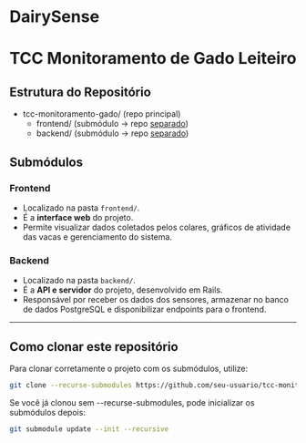 # DairySense
# TCC Monitoramento de Gado Leiteiro


## Estrutura do Repositório
- tcc-monitoramento-gado/   (repo principal)
  - frontend/   (submódulo → repo [separado](https://github.com/ricardoldequi/frontend-DairySense.git))
  -  backend/    (submódulo → repo [separado](https://github.com/ricardoldequi/backend-DairySense.git))

## Submódulos

### Frontend
- Localizado na pasta `frontend/`.
- É a **interface web** do projeto.
- Permite visualizar dados coletados pelos colares, gráficos de atividade das vacas e gerenciamento do sistema.

### Backend
- Localizado na pasta `backend/`. 
- É a **API e servidor** do projeto, desenvolvido em Rails.
- Responsável por receber os dados dos sensores, armazenar no banco de dados PostgreSQL e disponibilizar endpoints para o frontend.

---

## Como clonar este repositório

Para clonar corretamente o projeto com os submódulos, utilize:

```bash
git clone --recurse-submodules https://github.com/seu-usuario/tcc-monitoramento-gado.git
```
Se você já clonou sem --recurse-submodules, pode inicializar os submódulos depois:

```bash
git submodule update --init --recursive